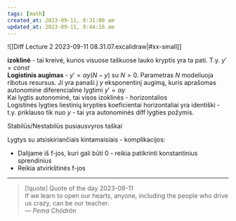 ```yaml
---
tags: [math]
created_at: 2023-09-11, 8:31:00 am
updated_at: 2023-09-11, 9:44:16 am
---
```

![[Diff Lecture 2 2023-09-11 08.31.07.excalidraw|#xx-small]]

**izoklinė** - tai kreivė, kurios visuose taškuose lauko kryptis yra ta pati. T.y. $y' = const$  
**Logistinis augimas** - $y'=\alpha y(N-y)$ su $N>0$. Parametras $N$ modeliuoja ribotus resursus. Ji yra panaši į $y$ eksponentinį augimą, kuris aprašomas autonomine diferencialine lygtimi $y'=\alpha y$  
Kai lygtis autonominė, tai visos izoklinės - horizontalios  
Logistinės lygties liestinių krypties koeficientai horizontaliai yra identiški - t.y. priklauso tik nuo $y$ - tai yra autonominės diff lygties požymis.

Stabilūs/Nestabilūs pusiausvyros taškai

Lygtys su atsiskiriančiais kintamaisiais - komplikacijos:
- Dalijame iš f-jos, kuri gali būti 0 - reikia patikrinti konstantinius sprendinius
- Reikia atvirkštinės f-jos



---
> [!quote] Quote of the day 2023-09-11  
> If we learn to open our hearts, anyone, including the people who drive us crazy, can be our teacher.  
> — <cite>Pema Chödrön</cite>